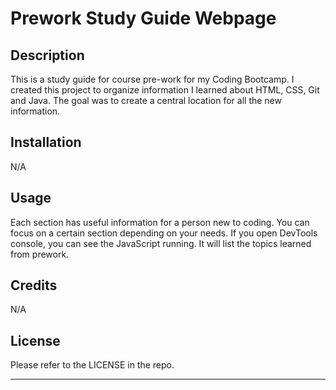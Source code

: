 
# Prework Study Guide Webpage

## Description
This is a study guide for course pre-work for my Coding Bootcamp. I created this project to organize information I learned about HTML, CSS, Git and Java. The goal was to create a central location for all the new information.

## Installation

N/A

## Usage

Each section has useful information for a person new to coding. You can focus on a certain section depending on your needs. If you open DevTools console, you can see the JavaScript running. It will list the topics learned from prework.


## Credits
N/A

## License
Please refer to the LICENSE in the repo.


---

